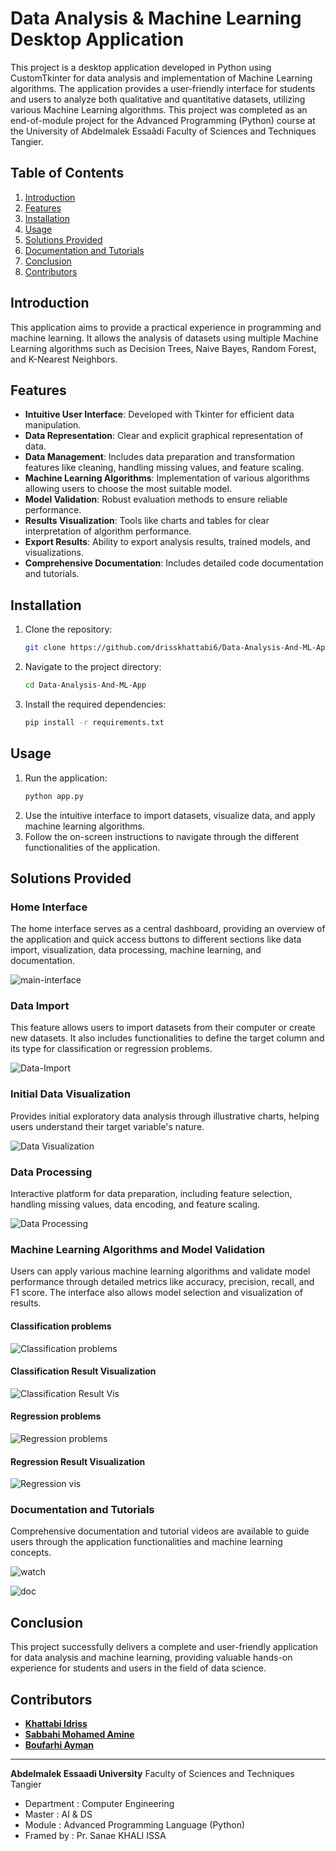 # Data Analysis & Machine Learning Desktop Application

This project is a desktop application developed in Python using CustomTkinter for data analysis and implementation of Machine Learning algorithms. The application provides a user-friendly interface for students and users to analyze both qualitative and quantitative datasets, utilizing various Machine Learning algorithms.
This project was completed as an end-of-module project for the Advanced Programming (Python) course at the University of Abdelmalek Essaâdi Faculty of Sciences and Techniques Tangier.

## Table of Contents

1. [Introduction](#introduction)
2. [Features](#features)
3. [Installation](#installation)
4. [Usage](#usage)
5. [Solutions Provided](#solutions-provided)
6. [Documentation and Tutorials](#documentation-and-tutorials)
7. [Conclusion](#conclusion)
8. [Contributors](#contributors)

## Introduction

This application aims to provide a practical experience in programming and machine learning. It allows the analysis of datasets using multiple Machine Learning algorithms such as Decision Trees, Naive Bayes, Random Forest, and K-Nearest Neighbors.

## Features

- **Intuitive User Interface**: Developed with Tkinter for efficient data manipulation.
- **Data Representation**: Clear and explicit graphical representation of data.
- **Data Management**: Includes data preparation and transformation features like cleaning, handling missing values, and feature scaling.
- **Machine Learning Algorithms**: Implementation of various algorithms allowing users to choose the most suitable model.
- **Model Validation**: Robust evaluation methods to ensure reliable performance.
- **Results Visualization**: Tools like charts and tables for clear interpretation of algorithm performance.
- **Export Results**: Ability to export analysis results, trained models, and visualizations.
- **Comprehensive Documentation**: Includes detailed code documentation and tutorials.

## Installation

1. Clone the repository:
    ```sh
    git clone https://github.com/drisskhattabi6/Data-Analysis-And-ML-App.git
    ```
2. Navigate to the project directory:
    ```sh
    cd Data-Analysis-And-ML-App
    ```
3. Install the required dependencies:
    ```sh
    pip install -r requirements.txt
    ```

## Usage

1. Run the application:
    ```sh
    python app.py
    ```
2. Use the intuitive interface to import datasets, visualize data, and apply machine learning algorithms.
3. Follow the on-screen instructions to navigate through the different functionalities of the application.

## Solutions Provided

### Home Interface

The home interface serves as a central dashboard, providing an overview of the application and quick access buttons to different sections like data import, visualization, data processing, machine learning, and documentation.

![main-interface](screenshots/1.PNG)

### Data Import

This feature allows users to import datasets from their computer or create new datasets. It also includes functionalities to define the target column and its type for classification or regression problems.

![Data-Import](screenshots/2.PNG)

### Initial Data Visualization

Provides initial exploratory data analysis through illustrative charts, helping users understand their target variable's nature.

![Data Visualization](screenshots/data-vis.png)

### Data Processing

Interactive platform for data preparation, including feature selection, handling missing values, data encoding, and feature scaling.

![Data Processing](screenshots/3.PNG)

### Machine Learning Algorithms and Model Validation

Users can apply various machine learning algorithms and validate model performance through detailed metrics like accuracy, precision, recall, and F1 score. The interface also allows model selection and visualization of results.
#### Classification problems
![Classification problems](screenshots/4.PNG)

#### Classification Result Visualization
![Classification Result Vis](screenshots/5.PNG)

#### Regression problems
![Regression problems](screenshots/ml-regression.png)

#### Regression Result Visualization
![Regression vis](screenshots/regression-results.png)

### Documentation and Tutorials

Comprehensive documentation and tutorial videos are available to guide users through the application functionalities and machine learning concepts.

![watch](screenshots/watch.png)

![doc](screenshots/doc.png)

## Conclusion

This project successfully delivers a complete and user-friendly application for data analysis and machine learning, providing valuable hands-on experience for students and users in the field of data science.

## Contributors

- **[Khattabi Idriss](https://github.com/drisskhattabi6)**
- **[Sabbahi Mohamed Amine](https://github.com/amine-sabbahi)**
- **[Boufarhi Ayman](https://github.com/aymanboufarhi)**

---

**Abdelmalek Essaadi University** Faculty of Sciences and Techniques Tangier
   - Department : Computer Engineering
   - Master : AI & DS
   - Module : Advanced Programming Language (Python)
   - Framed by : Pr. Sanae KHALI ISSA
